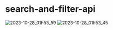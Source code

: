 # search-and-filter-api
![2023-10-28_01h53_59](https://github.com/ga245004/search-and-filter-api/assets/4664063/ced33224-139d-4aea-8c44-48284d6520a4)
![2023-10-28_01h53_45](https://github.com/ga245004/search-and-filter-api/assets/4664063/47f7ba51-4d7b-4e41-829c-644415736ccf)
